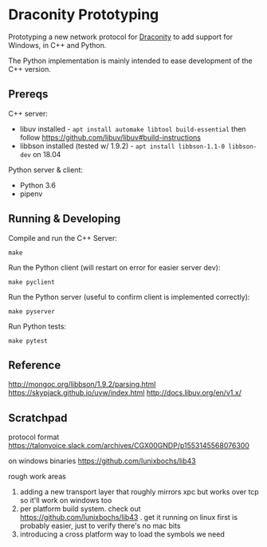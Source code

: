 Draconity Prototyping
=====================

Prototyping a new network protocol for [Draconity](https://github.com/talonvoice/draconity) to add support for Windows, in C++ and Python.

The Python implementation is mainly intended to ease development of the C++ version.

## Prereqs

C++ server:

* libuv installed - `apt install automake libtool build-essential` then follow https://github.com/libuv/libuv#build-instructions
* libbson installed (tested w/ 1.9.2) - `apt install libbson-1.1-0 libbson-dev` on 18.04

Python server & client:

* Python 3.6
* pipenv

## Running & Developing

Compile and run the C++ Server:

```
make
```

Run the Python client (will restart on error for easier server dev):

```
make pyclient
```

Run the Python server (useful to confirm client is implemented correctly):

```
make pyserver
```

Run Python tests:

```
make pytest
```

## Reference

http://mongoc.org/libbson/1.9.2/parsing.html
https://skypjack.github.io/uvw/index.html
http://docs.libuv.org/en/v1.x/


## Scratchpad

protocol format
https://talonvoice.slack.com/archives/CGX00GNDP/p1553145568076300

on windows binaries
https://github.com/lunixbochs/lib43

rough work areas
1. adding a new transport layer that roughly mirrors xpc but works over tcp so it'll work on windows too
2. per platform build system. check out https://github.com/lunixbochs/lib43 . get it running on linux first is probably easier, just to verify there's no mac bits
3. introducing a cross platform way to load the symbols we need

